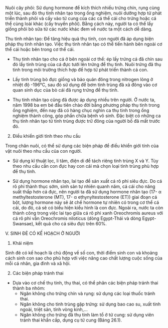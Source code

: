 Nuôi cây phôi: Sử dụng hormone để kích thích nhiều trứng chín, rụng cùng một lúc, sau đó thụ tinh nhân tạo trong ống nghiệm, nuôi dưỡng hợp tử phát triển thành phôi và cấy vào tử cung của các cá thể cái cho trứng hoặc cá thể cùng loài khác (cấy truyền phôi). Bằng cách này, người ta có thể lấy giống phôi bò sữa từ các nước khác đem về nước ta một cách dễ dàng.

Thu tinh nhân tạo: Để tăng hiệu quả thụ tinh, con người đã áp dụng biện pháp thụ tinh nhân tạo. Việc thụ tinh nhân tạo có thể tiến hành bên ngoài cơ thể cái hoặc bên trong cơ thể cái.

- Thụ tinh nhân tạo cho cá ở bên ngoài cơ thể: ép lấy trứng cá đã chín sau đó lấy tinh trùng của cá đực tưới lên trứng để thụ tinh. Nuôi trứng đã thụ tinh trong môi trường thích hợp để hợp tử phát triển thành cá con.

- Lấy tinh trùng bò đực giống và bảo quản đông trong nitrogen lỏng ở nhiệt độ -196°C, sau đó sử dụng để bơm tinh trùng đã xả đông vào cơ quan sinh dục của bò cái đã rụng trứng để thụ tinh.

- Thụ tinh nhân tạo cũng đã được áp dụng nhiều trên người. Ở nước ta, năm 1998 ba em bé đầu tiên chào đời bằng phương pháp thụ tinh trong ống nghiệm, đến nay đã có hàng chục nghìn ca thụ tinh trong ống nghiệm thành công, góp phần chữa bệnh vô sinh. Đặc biệt có những ca thụ tinh nhân tạo từ tinh trùng được trữ đông của người bố đã mất trước đó.

2. Điều khiển giới tính theo nhu cầu

Trong chăn nuôi, có thể sử dụng các biện pháp để điều khiển giới tính của vật nuôi theo nhu cầu của con người.

- Sử dụng kĩ thuật lọc, li tâm, điện di để tách riêng tinh trùng X và Y. Tùy theo nhu cầu cần con đực hay con cái mà chọn loại tinh trùng phù hợp để thụ tinh.

- Sử dụng hormone nhân tạo, lai tạo để sản xuất cá rô phi siêu đực. Do cá rô phi thành thục sớm, sinh sản tự nhiên quanh năm, cá cái cho năng suất thấp hơn cá đực, nên người ta đã sử dụng hormone nhân tạo (17- α methyltestosterone (MT), 17- α ethynyltestosterone (ET)) giai đoạn cá bột, lượng hormone này sẽ ảt chế hormone tự nhiên có trong cơ thể cá cái, do đó, cá sẽ có biểu hiện kiểu hình là con đực. Ngoài ra, nước ta còn thành công trong việc lai tạo giữa cá rô phi xanh Oreochromis aureus với cá rô phi vằn Oreochromis niloticus (dòng Egypt-Thái và dòng Egypt-Swansae), kết quả cho cá siêu đực trên 60%.

V. SINH ĐẺ CÓ KẾ HOẠCH Ở NGƯỜI

1. Khái niệm

Sinh đẻ có kế hoạch là chủ động về số con, thời điểm sinh con và khoảng cách sinh con sao cho phù hợp với việc nâng cao chất lượng cuộc sống của mỗi cá nhân, gia đình và xã hội.

2. Các biện pháp tránh thai

- Dựa vào cơ chế thụ tinh, thụ thai, có thể phân các biện pháp tránh thai thành ba nhóm:
  + Ngăn không cho trứng chín và rụng: sử dụng các loại thuốc tránh thai.
  + Ngăn không cho tinh trùng gặp trứng: sử dụng bao cao su, xuất tinh ngoài, triệt sản, tính vòng kinh,...
  + Ngăn không cho trứng đã thụ tinh làm tổ ở tử cung: sử dụng viên tránh thai khẩn cấp, dụng cụ tử cung (Bảng 26.1).